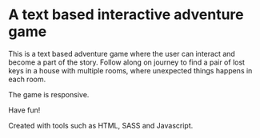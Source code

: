 # A text based interactive adventure game

This is a text based adventure game where the user can interact and become a part of the story. Follow along on journey to find a pair of lost keys in a house with multiple rooms, where unexpected things happens in each room.  

The game is responsive.

Have fun!

Created with tools such as HTML, SASS and Javascript.
